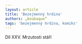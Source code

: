 ```yaml
---
layout: article
title: 'Bezejmenný hrdina'
authors: „boubaque“
tags: 'bezejmenný hrdina, komiks'
---
```


Díl XXV. Mrzutosti stáří
